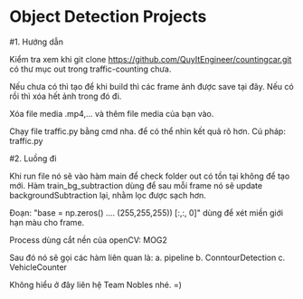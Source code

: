 # Object Detection Projects

#1. Hướng dẫn

Kiểm tra xem khi git clone https://github.com/QuyItEngineer/countingcar.git
có thư mục out trong traffic-counting chưa.

Nếu chưa có thì tạo để khi build thì các frame ảnh được save tại đây.
Nếu có rồi thì xóa hết ảnh trong đó đi.

Xóa  file media .mp4,... và thêm file media của bạn vào.

Chạy file traffic.py bằng cmd nha. để có thể nhìn kết quả rõ hơn. Cú pháp: traffic.py

#2. Luồng đi

Khi run file nó sẽ vào hàm main để check folder out có tồn tại không để tạo mới.
Hàm train_bg_subtraction dùng để sau mỗi frame nó sẽ update backgroundSubtraction lại,
nhằm lọc được sạch hơn.

Đoạn: "base = np.zeros() .... (255,255,255)) [:,:, 0]" dùng để xét miền giới hạn màu cho frame.

Process dùng cắt nền của openCV: MOG2

Sau đó nó sẽ gọi các hàm liên quan là:
	a. pipeline
	b. ConntourDetection
	c. VehicleCounter
	
Không hiểu ở đây liên hệ Team Nobles nhé. =)